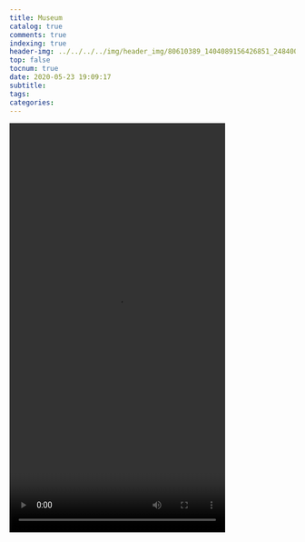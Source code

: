 ```yaml
---
title: Museum
catalog: true
comments: true
indexing: true
header-img: ../../../../img/header_img/80610389_1404089156426851_2484004106692198400_o.jpg
top: false
tocnum: true
date: 2020-05-23 19:09:17
subtitle:
tags:
categories:
---
```

<video src="https://www.dailymotion.com/video/x7u2ytu" height="720" width="380" controls preload buffered autoplay></video>